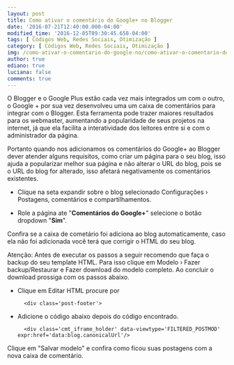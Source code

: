 ```yaml
---
layout: post
title: Como ativar o comentário do Google+ no Blogger
date: '2016-07-21T12:40:00.000-04:00'
modified_time: '2016-12-05T09:30:45.658-04:00'
tags: [ Códigos Web, Redes Sociais, Otimização ]
category: [ Códigos Web, Redes Sociais, Otimização ]
img: /como-ativar-o-comentario-do-google-no/como-ativar-o-comentario-do-google-no.jpg
author: true
ediano: true
luciana: false
comments: true
---
```


O Blogger e o Google Plus estão cada vez mais integrados um com o outro, o Google + por sua vez desenvolveu uma um caixa de comentários para integrar com o Blogger. Esta ferramenta pode trazer maiores resultados para os webmaster, aumentando a popularidade de seus projetos na internet, já que ela facilita a interatividade dos leitores entre si e com o administrador da página.

Portanto quando nos adicionamos os comentários do Google+ ao Blogger dever atender alguns requisitos, como criar um página para o seu blog, isso ajuda a popularizar melhor sua página e não alterar o URL do blog, pois se o URL do blog for alterado, isso afetará negativamente os comentários existentes.

* Clique na seta expandir sobre o blog selecionado Configurações › Postagens, comentários e compartilhamentos.

* Role a página ate "**Comentários do Google+**" selecione o botão dropdown "**Sim**".

Confira se a caixa de cometário foi adiciona ao blog automaticamente, caso ela não foi adicionada você terá que corrigir o HTML do seu blog.

Atenção: Antes de executar os passos a seguir recomendo que faça o backup do seu template HTML. Para isso clique em Modelo › Fazer backup/Restaurar e Fazer download do modelo completo. Ao concluir o download prossiga com os passos abaixo.

* Clique em Editar HTML procure por

        <div class='post-footer'>

* Adicione o código abaixo depois do código encontrado.

        <div class='cmt_iframe_holder' data-viewtype='FILTERED_POSTMOD' expr:href='data:blog.canonicalUrl'/>

Clique em "Salvar modelo" e confira como ficou suas postagens com a nova caixa de comentário.